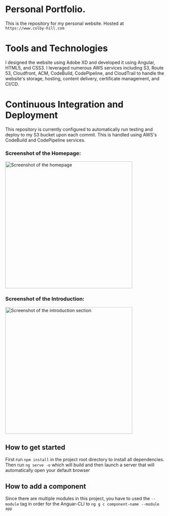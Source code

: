 # Personal Portfolio.
This is the repository for my personal website. Hosted at `https://www.colby-hill.com`

# Tools and Technologies 
I designed the website using Adobe XD and developed it using Angular, HTML5, and CSS3. I leveraged numerous AWS services including S3, Route 53, Cloudfront, ACM, CodeBuild, CodePipeline, and CloudTrail to handle the website's storage, hosting, content delivery, certificate management, and CI/CD.

# Continuous Integration and Deployment
This repository is currently configured to automatically run testing and deploy to my S3 bucket upon each commit. This is handled using AWS's CodeBuild and CodePipeline services.

### Screenshot of the Homepage:
<img src="https://i.imgur.com/zVh2ZDP.jpg" height="400" alt="Screenshot of the homepage">

### Screenshot of the Introduction:
<img src="https://i.imgur.com/9l3XVZi.png" height="400" alt="Screenshot of the introduction section">

## How to get started
First run `npm install` in the project root directory to install all dependencies.
Then run `ng serve -o` which will build and then launch a server that will automatically open your default browser

## How to add a component
Since there are multiple modules in this project, you have to used the `--module` tag in order for the Anguar-CLI to 
`ng g c component-name --module app`
